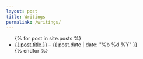 ```yaml
---
layout: post
title: Writings
permalink: /writings/
---
```

<script src='/js/theme.js'></script>
<ul class="list-unstyled">
{% for post in site.posts %}
  <li class="mb-2">
    <a href="{{ post.url }}">{{ post.title }}</a>
    <span class="text-muted">– {{ post.date | date: "%b %d %Y" }}</span>
  </li>
{% endfor %}
</ul>
